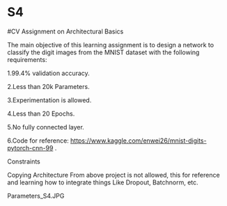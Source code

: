 # S4
#CV Assignment on Architectural Basics

The main objective of this learning assignment is to design a network to classify the digit images from the MNIST dataset with the following requirements:

1.99.4% validation accuracy.

2.Less than 20k Parameters.

3.Experimentation is allowed.

4.Less than 20 Epochs.

5.No fully connected layer.

6.Code for reference: https://www.kaggle.com/enwei26/mnist-digits-pytorch-cnn-99 .

Constraints

Copying Architecture From above project is not allowed, this for reference and learning how to integrate things Like Dropout, Batchnorm, etc.



Parameters_S4.JPG

